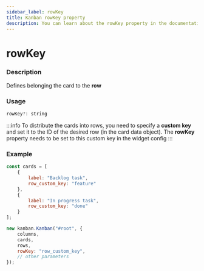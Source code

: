 ```yaml
---
sidebar_label: rowKey
title: Kanban rowKey property
description: You can learn about the rowKey property in the documentation of the JavaScript Kanban library. Browse developer guides and API reference, try out code examples and live demos.
---
```


# rowKey

### Description

Defines belonging the card to the **row**

### Usage

~~~jsx {}
rowKey?: string
~~~  

:::info
To distribute the cards into rows, you need to specify a **custom key** and set it to the ID of the desired row (in the card data object). The **rowKey** property needs to be set to this custom key in the widget config
:::

### Example

~~~jsx {4,8,16}
const cards = [
	{
		label: "Backlog task",
		row_custom_key: "feature"
	},
	{
		label: "In progress task",
		row_custom_key: "done"
	}
];

new kanban.Kanban("#root", {
	columns,
	cards,
	rows,
	rowKey: "row_custom_key",
	// other parameters
});
~~~
